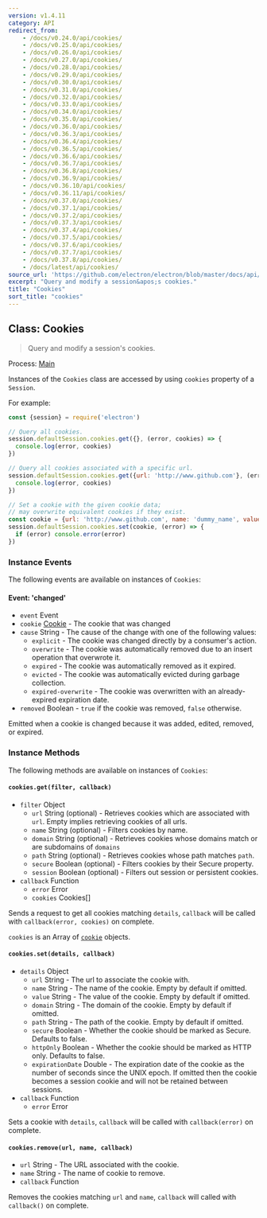 ```yaml
---
version: v1.4.11
category: API
redirect_from:
    - /docs/v0.24.0/api/cookies/
    - /docs/v0.25.0/api/cookies/
    - /docs/v0.26.0/api/cookies/
    - /docs/v0.27.0/api/cookies/
    - /docs/v0.28.0/api/cookies/
    - /docs/v0.29.0/api/cookies/
    - /docs/v0.30.0/api/cookies/
    - /docs/v0.31.0/api/cookies/
    - /docs/v0.32.0/api/cookies/
    - /docs/v0.33.0/api/cookies/
    - /docs/v0.34.0/api/cookies/
    - /docs/v0.35.0/api/cookies/
    - /docs/v0.36.0/api/cookies/
    - /docs/v0.36.3/api/cookies/
    - /docs/v0.36.4/api/cookies/
    - /docs/v0.36.5/api/cookies/
    - /docs/v0.36.6/api/cookies/
    - /docs/v0.36.7/api/cookies/
    - /docs/v0.36.8/api/cookies/
    - /docs/v0.36.9/api/cookies/
    - /docs/v0.36.10/api/cookies/
    - /docs/v0.36.11/api/cookies/
    - /docs/v0.37.0/api/cookies/
    - /docs/v0.37.1/api/cookies/
    - /docs/v0.37.2/api/cookies/
    - /docs/v0.37.3/api/cookies/
    - /docs/v0.37.4/api/cookies/
    - /docs/v0.37.5/api/cookies/
    - /docs/v0.37.6/api/cookies/
    - /docs/v0.37.7/api/cookies/
    - /docs/v0.37.8/api/cookies/
    - /docs/latest/api/cookies/
source_url: 'https://github.com/electron/electron/blob/master/docs/api/cookies.md'
excerpt: "Query and modify a session&apos;s cookies."
title: "Cookies"
sort_title: "cookies"
---
```


## Class: Cookies

> Query and modify a session's cookies.

Process: [Main](http://electron.atom.io/docs/tutorial/quick-start#main-process)

Instances of the `Cookies` class are accessed by using `cookies` property of
a `Session`.

For example:

```javascript
const {session} = require('electron')

// Query all cookies.
session.defaultSession.cookies.get({}, (error, cookies) => {
  console.log(error, cookies)
})

// Query all cookies associated with a specific url.
session.defaultSession.cookies.get({url: 'http://www.github.com'}, (error, cookies) => {
  console.log(error, cookies)
})

// Set a cookie with the given cookie data;
// may overwrite equivalent cookies if they exist.
const cookie = {url: 'http://www.github.com', name: 'dummy_name', value: 'dummy'}
session.defaultSession.cookies.set(cookie, (error) => {
  if (error) console.error(error)
})
```

### Instance Events

The following events are available on instances of `Cookies`:

#### Event: 'changed'

* `event` Event
* `cookie` [Cookie](http://electron.atom.io/docs/api/structures/cookie) - The cookie that was changed
* `cause` String - The cause of the change with one of the following values:
  * `explicit` - The cookie was changed directly by a consumer's action.
  * `overwrite` - The cookie was automatically removed due to an insert
    operation that overwrote it.
  * `expired` - The cookie was automatically removed as it expired.
  * `evicted` - The cookie was automatically evicted during garbage collection.
  * `expired-overwrite` - The cookie was overwritten with an already-expired
    expiration date.
* `removed` Boolean - `true` if the cookie was removed, `false` otherwise.

Emitted when a cookie is changed because it was added, edited, removed, or
expired.

### Instance Methods

The following methods are available on instances of `Cookies`:

#### `cookies.get(filter, callback)`

* `filter` Object
  * `url` String (optional) - Retrieves cookies which are associated with
    `url`. Empty implies retrieving cookies of all urls.
  * `name` String (optional) - Filters cookies by name.
  * `domain` String (optional) - Retrieves cookies whose domains match or are
    subdomains of `domains`
  * `path` String (optional) - Retrieves cookies whose path matches `path`.
  * `secure` Boolean (optional) - Filters cookies by their Secure property.
  * `session` Boolean (optional) - Filters out session or persistent cookies.
* `callback` Function
  * `error` Error
  * `cookies` Cookies[]

Sends a request to get all cookies matching `details`, `callback` will be called
with `callback(error, cookies)` on complete.

`cookies` is an Array of [`cookie`](http://electron.atom.io/docs/api/structures/cookie) objects.

#### `cookies.set(details, callback)`

* `details` Object
  * `url` String - The url to associate the cookie with.
  * `name` String - The name of the cookie. Empty by default if omitted.
  * `value` String - The value of the cookie. Empty by default if omitted.
  * `domain` String - The domain of the cookie. Empty by default if omitted.
  * `path` String - The path of the cookie. Empty by default if omitted.
  * `secure` Boolean - Whether the cookie should be marked as Secure. Defaults to
    false.
  * `httpOnly` Boolean - Whether the cookie should be marked as HTTP only.
    Defaults to false.
  * `expirationDate` Double -	The expiration date of the cookie as the number of
    seconds since the UNIX epoch. If omitted then the cookie becomes a session
    cookie and will not be retained between sessions.
* `callback` Function
  * `error` Error

Sets a cookie with `details`, `callback` will be called with `callback(error)`
on complete.

#### `cookies.remove(url, name, callback)`

* `url` String - The URL associated with the cookie.
* `name` String - The name of cookie to remove.
* `callback` Function

Removes the cookies matching `url` and `name`, `callback` will called with
`callback()` on complete.
